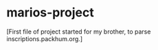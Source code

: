 # marios-project

[First file of project started for my brother, to parse inscriptions.packhum.org.]
